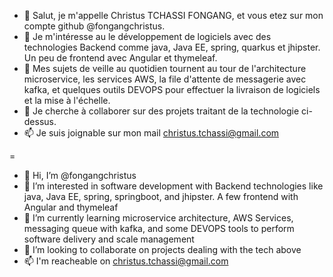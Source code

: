 
- 👋 Salut, je m'appelle Christus TCHASSI FONGANG, et vous etez sur mon compte github @fongangchristus.
- 👀 Je m'intéresse au le développement de logiciels avec des technologies Backend comme java, Java EE, spring, quarkus et jhipster. Un peu de frontend avec Angular et thymeleaf.
- 🌱 Mes sujets de veille au quotidien tournent au tour de l'architecture microservice, les services AWS, la file d'attente de messagerie avec kafka, et quelques outils DEVOPS pour effectuer la livraison de logiciels et la mise à l'échelle.
- 💞️ Je cherche à collaborer sur des projets traitant de la technologie ci-dessus.
- 📫 Je suis joignable sur mon mail christus.tchassi@gmail.com   


=


- 👋 Hi, I’m @fongangchristus
- 👀 I’m interested in software development with Backend technologies like java, Java EE, spring, springboot, and jhipster. A few frontend with Angular and thymeleaf
- 🌱 I’m currently learning microservice architecture, AWS Services, messaging queue with kafka, and some DEVOPS tools to perform software delivery and scale management
- 💞️ I’m looking to collaborate on projects dealing with the tech above
- 📫 I'm reacheable on christus.tchassi@gmail.com 
<!---
fongangchristus/fongangchristus is a ✨ special ✨ repository because its `README.md` (this file) appears on your GitHub profile.
--->

